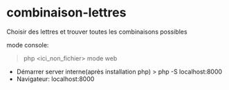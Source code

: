 # combinaison-lettres
Choisir des lettres et trouver toutes les combinaisons possibles

mode console:
> php <ici_non_fichier>
mode web
- Démarrer server interne(après installation php) > php -S localhost:8000
- Navigateur: localhost:8000
